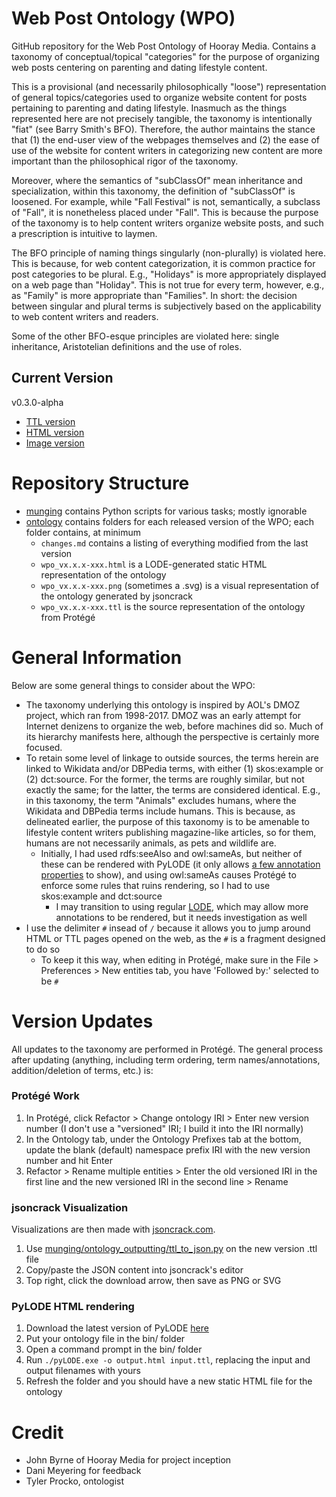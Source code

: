 
# Web Post Ontology (WPO)
GitHub repository for the Web Post Ontology of Hooray Media. Contains a taxonomy of conceptual/topical "categories" for the purpose of organizing web posts centering on parenting and dating lifestyle content.

This is a provisional (and necessarily philosophically "loose") representation of general topics/categories used to organize website content for posts pertaining to parenting and dating lifestyle. Inasmuch as the things represented here are not precisely tangible, the taxonomy is intentionally "fiat" (see Barry Smith's BFO). Therefore, the author maintains the stance that (1) the end-user view of the webpages themselves and (2) the ease of use of the website for content writers in categorizing new content are more important than the philosophical rigor of the taxonomy.

Moreover, where the semantics of "subClassOf" mean inheritance and specialization, within this taxonomy, the definition of "subClassOf" is loosened. For example, while "Fall Festival" is not, semantically, a subclass of "Fall", it is nonetheless placed under "Fall". This is because the purpose of the taxonomy is to help content writers organize website posts, and such a prescription is intuitive to laymen.

The BFO principle of naming things singularly (non-plurally) is violated here. This is because, for web content categorization, it is common practice for post categories to be plural. E.g., "Holidays" is more appropriately displayed on a web page than "Holiday". This is not true for every term, however, e.g., as "Family" is more appropriate than "Families". In short: the decision between singular and plural terms is subjectively based on the applicability to web content writers and readers.

Some of the other BFO-esque principles are violated here: single inheritance, Aristotelian definitions and the use of roles.

## Current Version
v0.3.0-alpha
* [TTL version](ontology/v0.3.0-alpha/wpo_v0.3.0-alpha.ttl)
* [HTML version](ontology/v0.3.0-alpha/wpo_v0.3.0-alpha.html)
* [Image version](ontology/v0.3.0-alpha/wpo_v0.3.0-alpha.png)

# Repository Structure
* [munging](munging/) contains Python scripts for various tasks; mostly ignorable
* [ontology](ontology/) contains folders for each released version of the WPO; each folder contains, at minimum
  * ```changes.md``` contains a listing of everything modified from the last version
  * ```wpo_vx.x.x-xxx.html``` is a LODE-generated static HTML representation of the ontology
  * ```wpo_vx.x.x-xxx.png``` (sometimes a .svg) is a visual representation of the ontology generated by jsoncrack
  * ```wpo_vx.x.x-xxx.ttl``` is the source representation of the ontology from Protégé  

# General Information
Below are some general things to consider about the WPO:

* The taxonomy underlying this ontology is inspired by AOL's DMOZ project, which ran from 1998-2017. DMOZ was an early attempt for Internet denizens to organize the web, before machines did so. Much of its hierarchy manifests here, although the perspective is certainly more focused.
* To retain some level of linkage to outside sources, the terms herein are linked to Wikidata and/or DBPedia terms, with either (1) skos:example or (2) dct:source. For the former, the terms are roughly similar, but not exactly the same; for the latter, the terms are considered identical. E.g., in this taxonomy, the term "Animals" excludes humans, where the Wikidata and DBPedia terms include humans. This is because, as delineated earlier, the purpose of this taxonomy is to be amenable to lifestyle content writers publishing magazine-like articles, so for them, humans are not necessarily animals, as pets and wildlife are.
  * Initially, I had used rdfs:seeAlso and owl:sameAs, but neither of these can be rendered with PyLODE (it only allows [a few annotation properties](https://github.com/RDFLib/pyLODE/blob/master/pylode/rdf_elements.py) to show), and using owl:sameAs causes Protégé to enforce some rules that ruins rendering, so I had to use skos:example and dct:source
    * I may transition to using regular [LODE](https://essepuntato.it/lode/), which may allow more annotations to be rendered, but it needs investigation as well
* I use the delimiter ```#``` insead of ```/``` because it allows you to jump around HTML or TTL pages opened on the web, as the ```#``` is a fragment designed to do so
  * To keep it this way, when editing in Protégé, make sure in the File > Preferences > New entities tab, you have 'Followed by:' selected to be ```#```

# Version Updates
All updates to the taxonomy are performed in Protégé. The general process after updating (anything, including term ordering, term names/annotations, addition/deletion of terms, etc.) is:

### Protégé Work
1. In Protégé, click Refactor > Change ontology IRI > Enter new version number (I don't use a "versioned" IRI; I build it into the IRI normally)
2. In the Ontology tab, under the Ontology Prefixes tab at the bottom, update the blank (default) namespace prefix IRI with the new version number and hit Enter
3. Refactor > Rename multiple entities > Enter the old versioned IRI in the first line and the new versioned IRI in the second line > Rename

### jsoncrack Visualization
Visualizations are then made with [jsoncrack.com](jsoncrack.com).

1. Use [munging/ontology_outputting/ttl_to_json.py](munging/ontology_outputting/ttl_to_json.py) on the new version .ttl file
2. Copy/paste the JSON content into jsoncrack's editor
3. Top right, click the download arrow, then save as PNG or SVG

### PyLODE HTML rendering
1. Download the latest version of PyLODE [here](https://github.com/RDFLib/pyLODE)
2. Put your ontology file in the bin/ folder
3. Open a command prompt in the bin/ folder
4. Run ```./pyLODE.exe -o output.html input.ttl```, replacing the input and output filenames with yours
5. Refresh the folder and you should have a new static HTML file for the ontology

# Credit
* John Byrne of Hooray Media for project inception
* Dani Meyering for feedback
* Tyler Procko, ontologist